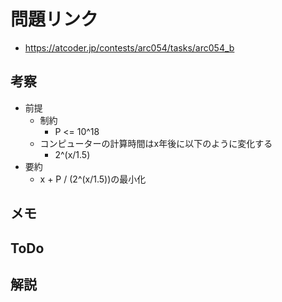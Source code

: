 # 問題リンク
- https://atcoder.jp/contests/arc054/tasks/arc054_b

## 考察
- 前提
    - 制約
        - P <= 10^18
    - コンピューターの計算時間はx年後に以下のように変化する
        - 2^(x/1.5)
- 要約
    - x + P / (2^(x/1.5))の最小化

## メモ

## ToDo

## 解説